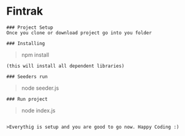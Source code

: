 # Fintrak
 
```
### Project Setup
Once you clone or download project go into you folder

### Installing
```
> npm install 
```
(this will install all dependent libraries)

### Seeders run
```
> node seeder.js
```
### Run project
```
> node index.js
```

>Everythig is setup and you are good to go now. Happy Coding :)
